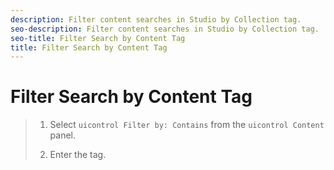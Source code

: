```yaml
---
description: Filter content searches in Studio by Collection tag.
seo-description: Filter content searches in Studio by Collection tag.
seo-title: Filter Search by Content Tag
title: Filter Search by Content Tag
---
```


# Filter Search by Content Tag

>1. Select `uicontrol Filter by: Contains` from the `uicontrol Content` panel.
>   
>1. Enter the tag.
>   
>   
